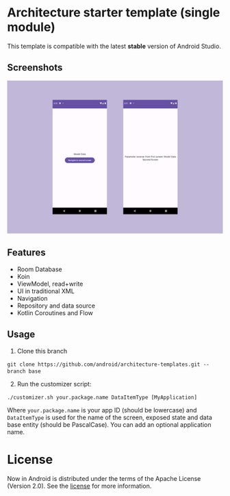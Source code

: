Architecture starter template (single module)
==================

This template is compatible with the latest **stable** version of Android Studio.

## Screenshots
![Screenshot](https://raw.githubusercontent.com/LMedez/android-templates/main/screenshot_koin.png)

## Features

* Room Database
* Koin
* ViewModel, read+write
* UI in traditional XML
* Navigation
* Repository and data source
* Kotlin Coroutines and Flow

## Usage

1. Clone this branch

```
git clone https://github.com/android/architecture-templates.git --branch base
```

2. Run the customizer script:

```
./customizer.sh your.package.name DataItemType [MyApplication]
```

Where `your.package.name` is your app ID (should be lowercase) and `DataItemType` is used for the
name of the screen, exposed state and data base entity (should be PascalCase). You can add an optional application name.

# License

Now in Android is distributed under the terms of the Apache License (Version 2.0). See the
[license](LICENSE) for more information.
